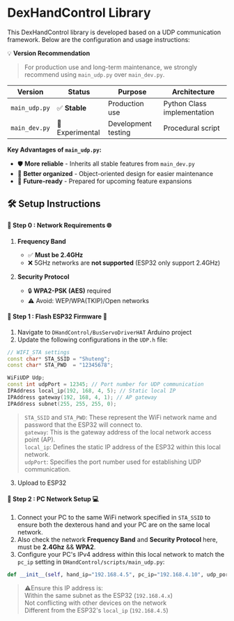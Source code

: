 
# DexHandControl Library

This DexHandControl library is developed based on a UDP communication framework. Below are the configuration and usage instructions:  

💡 **Version Recommendation**  
> For production use and long-term maintenance, we strongly recommend using `main_udp.py` over `main_dev.py`.

| Version | Status | Purpose | Architecture |
|---------|--------|---------|--------------|
| `main_udp.py` | ✅ **Stable** | Production use | Python Class implementation |
| `main_dev.py` | 🧪 Experimental | Development testing | Procedural script |

**Key Advantages of `main_udp.py`:**
- 🛡️ **More reliable** - Inherits all stable features from `main_dev.py`
- 🧩 **Better organized** - Object-oriented design for easier maintenance
- 🔄 **Future-ready** - Prepared for upcoming feature expansions

## 🛠️ Setup Instructions
#### 📌 Step 0 : Network Requirements 🌐

1. **Frequency Band**  
   - ✅ **Must be 2.4GHz**  
   - ❌ 5GHz networks are **not supported** (ESP32 only support 2.4GHz)

2. **Security Protocol**  
   - 🔒 **WPA2-PSK (AES)** required  
   - ⚠️ Avoid: WEP/WPA(TKIP)/Open networks


#### 📌 Step 1 : Flash ESP32 Firmware 💾
1. Navigate to `DHandControl/BusServoDriverHAT` Arduino project  
2. Update the following configurations in the `UDP.h` file:

```cpp
// WIFI_STA settings
const char* STA_SSID = "Shuteng";
const char* STA_PWD  = "12345678";

WiFiUDP Udp;
const int udpPort = 12345; // Port number for UDP communication
IPAddress local_ip(192, 168, 4, 5); // Static local IP   
IPAddress gateway(192, 168, 4, 1); // AP gateway    
IPAddress subnet(255, 255, 255, 0);
```
> `STA_SSID` and `STA_PWD`: These represent the WiFi network name and password that the ESP32 will connect to.  
> `gateway`: This is the gateway address of the local network access point (AP).  
> `local_ip`: Defines the static IP address of the ESP32 within this local network.  
> `udpPort`: Specifies the port number used for establishing UDP communication.  
3. Upload to ESP32

#### 📌 Step 2 : PC Network Setup 💻
1. Connect your PC to the same WiFi network specified in `STA_SSID` to ensure both the dexterous hand and your PC are on the same local network.
2. Also check the network **Frequency Band** and **Security Protocol** here, must be **2.4Ghz** && **WPA2**.  
3. Configure your PC's IPv4 address within this local network to match the `pc_ip` setting in `DHandControl/scripts/main_udp.py`:
```python
def __init__(self, hand_ip="192.168.4.5", pc_ip="192.168.4.10", udp_port=12345):
```
> ⚠️Ensure this IP address is:  
> Within the same subnet as the ESP32 (`192.168.4.x`)  
> Not conflicting with other devices on the network  
> Different from the ESP32's `local_ip` (`192.168.4.5`)  
